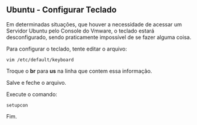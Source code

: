 ## Ubuntu - Configurar Teclado

Em determinadas situações, que houver a necessidade de acessar um Servidor Ubuntu pelo Console do Vmware, o teclado estará desconfigurado, sendo praticamente impossível de se fazer alguma coisa.

Para configurar o teclado, tente editar o arquivo:

```
vim /etc/default/keyboard
```

Troque o **br** para **us** na linha que contem essa informação.

Salve e feche o arquivo.

Execute o comando:

```
setupcon
```

Fim.